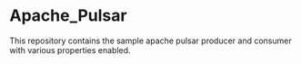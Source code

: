 # Apache_Pulsar
This repository contains the sample apache pulsar producer and consumer with various properties enabled.
